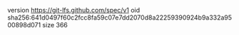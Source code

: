 version https://git-lfs.github.com/spec/v1
oid sha256:641d0497f60c2fcc8fa59c07e7dd2070d8a22259390924b9a332a9500898d071
size 366
